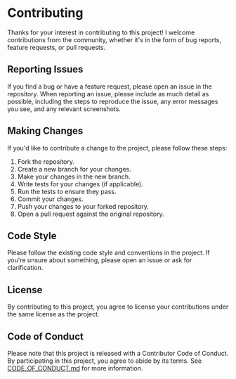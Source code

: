 # Contributing

Thanks for your interest in contributing to this project! I welcome contributions from the community, whether it's in the form of bug reports, feature requests, or pull requests.

## Reporting Issues

If you find a bug or have a feature request, please open an issue in the repository. When reporting an issue, please include as much detail as possible, including the steps to reproduce the issue, any error messages you see, and any relevant screenshots.

## Making Changes

If you'd like to contribute a change to the project, please follow these steps:

1. Fork the repository.
2. Create a new branch for your changes.
3. Make your changes in the new branch.
4. Write tests for your changes (if applicable).
5. Run the tests to ensure they pass.
6. Commit your changes.
7. Push your changes to your forked repository.
8. Open a pull request against the original repository.

## Code Style

Please follow the existing code style and conventions in the project. If you're unsure about something, please open an issue or ask for clarification.

## License

By contributing to this project, you agree to license your contributions under the same license as the project.

## Code of Conduct

Please note that this project is released with a Contributor Code of Conduct. By participating in this project, you agree to abide by its terms. See [CODE_OF_CONDUCT.md](CODE_OF_CONDUCT.md) for more information.
